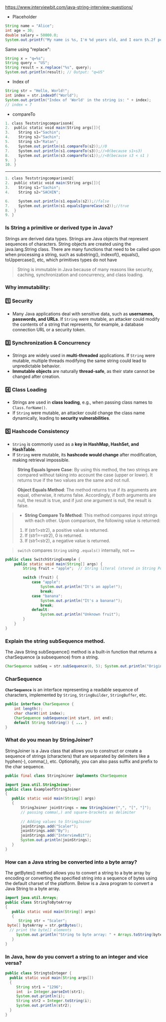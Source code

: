 https://www.interviewbit.com/java-string-interview-questions/
- Placeholder
```java
String name = "Alice";
int age = 30;
double salary = 50000.0;
System.out.printf("My name is %s, I'm %d years old, and I earn $%.2f per year.", name, age, salary);
```

Same using "replace":
```java
String x = "q=%s";
String query = "US";
String result = x.replace("%s", query);
System.out.println(result); // Output: "q=US"
```

- Index of
```java
String str = "Hello, World!";
int index = str.indexOf("World");
System.out.println("Index of 'World' in the string is: " + index);
// index = 7
```

- compareTo
```java
1. class Teststringcomparison4{  
2.  public static void main(String args[]){  
3.    String s1="Sachin";  
4.    String s2="Sachin";  
5.    String s3="Ratan";  
6.    System.out.println(s1.compareTo(s2));//0  
7.    System.out.println(s1.compareTo(s3));//>0(because s1>s3)  
8.    System.out.println(s3.compareTo(s1));//<0(because s3 < s1 )  
9.  }  
10. }
```
----
```java
1. class Teststringcomparison2{  
2.  public static void main(String args[]){  
3.    String s1="Sachin";  
4.    String s2="SACHIN";  

6.    System.out.println(s1.equals(s2));//false  
7.    System.out.println(s1.equalsIgnoreCase(s2));//true  
8.  }  
9. }
```

### Is String a primitive or derived type in Java?
Strings are derived data types. Strings are Java objects that represent sequences of characters. String objects are created using the java.lang.String class. There are many functions that need to be called upon when processing a string, such as substring(), indexof(), equals(), toUppercase(), etc, which primitives types do not have

> String is immutable in Java because of many reasons like security, caching, synchronization and concurrency, and class loading.

### Why immutability:
### 1️⃣ **Security**
- Many Java applications deal with sensitive data, such as **usernames, passwords, and URLs**. If `String` were mutable, an attacker could modify the contents of a string that represents, for example, a database connection URL or a security token.
### 3️⃣ **Synchronization & Concurrency**
- Strings are widely used in **multi-threaded** applications. If `String` were mutable, multiple threads modifying the same string could lead to unpredictable behavior.
- **Immutable objects** are naturally **thread-safe**, as their state cannot be changed after creation.
### 4️⃣ **Class Loading**
- Strings are used in **class loading**, e.g., when passing class names to `Class.forName()`.
- If `String` were mutable, an attacker could change the class name dynamically, leading to **security vulnerabilities**.
### 5️⃣ **Hashcode Consistency**
- `String` is commonly used as a **key in HashMap, HashSet, and HashTable**.
- If `String` were mutable, its **hashcode would change** after modification, making retrieval impossible.

> **String Equals Ignore Case**: By using this method, the two strings are compared without taking into account the case (upper or lower). It returns true if the two values are the same and not null.

> **Object Equals Method**: The method returns true if its arguments are equal, otherwise, it returns false. Accordingly, if both arguments are null, the result is true, and if just one argument is null, the result is false.

> - **String Compare To Method**: This method compares input strings with each other. Upon comparison, the following value is returned:
>1. If (str1>str2), a positive value is returned.
>2. If (str1==str2), 0 is returned.
> 1. If (str1<str2), a negative value is returned.

> `switch` compares `String` using `.equals()` internally, not `==`
```java
public class SwitchStringExample {
    public static void main(String[] args) {
        String fruit = "apple";  // String literal (stored in String Pool)

        switch (fruit) {
            case "apple":
                System.out.println("It's an apple!");
                break;
            case "banana":
                System.out.println("It's a banana!");
                break;
            default:
                System.out.println("Unknown fruit");
        }
    }
}

```

### Explain the string subSequence method.
The Java String subSequence() method is a built-in function that returns a charSequence (a subsequence) from a string.
```java
CharSequence subSeq = str.subSequence(0, 5); System.out.println("Original String: " + str); System.out.println("Subsequence: " + subSeq); System.out.println("Is subSeq a String? " + (subSeq instanceof String));
```

### CharSequence
**`CharSequence`** is an interface representing a readable sequence of characters, implemented by `String`, `StringBuilder`, `StringBuffer`, etc.
```java
public interface CharSequence {
    int length();
    char charAt(int index);
    CharSequence subSequence(int start, int end);
    default String toString() { ... }
}
```

### What do you mean by StringJoiner?
StringJoiner is a Java class that allows you to construct or create a sequence of strings (characters) that are separated by delimiters like a hyphen(-), comma(,), etc. Optionally, you can also pass suffix and prefix to the char sequence.
```java
public final class StringJoiner implements CharSequence

```
```java
import java.util.StringJoiner;  
public class ExampleofStringJoiner
{  
   public static void main(String[] args) 
   {  
       StringJoiner joinStrings = new StringJoiner(",", "[", "]");
       // passing comma(,) and square-brackets as delimiter   
         
       // Adding values to StringJoiner  
       joinStrings.add("Scaler");  
       joinStrings.add("By");  
       joinStrings.add("InterviewBit");            
       System.out.println(joinStrings);  
   }  
}
```

### How can a Java string be converted into a byte array?
The getBytes() method allows you to convert a string to a byte array by encoding or converting the specified string into a sequence of bytes using the default charset of the platform. Below is a Java program to convert a Java String to a byte array.
```java
import java.util.Arrays;
public class StringToByteArray 
{
   public static void main(String[] args)         
   {
      String str = "Scaler";
 byte[] byteArray = str.getBytes();
  // print the byte[] elements
     System.out.println("String to byte array: " + Arrays.toString(byteArray));
   }
}
```

### In Java, how do you convert a string to an integer and vice versa?
```java
public class StringtoInteger {
  public static void main(String args[]) 
  {
     String str1 = "1296";
     int  i= Integer.parseInt(str1);
     System.out.println(i);
     String str2 = Integer.toString(i);
     System.out.println(str2);
  }
}
```

